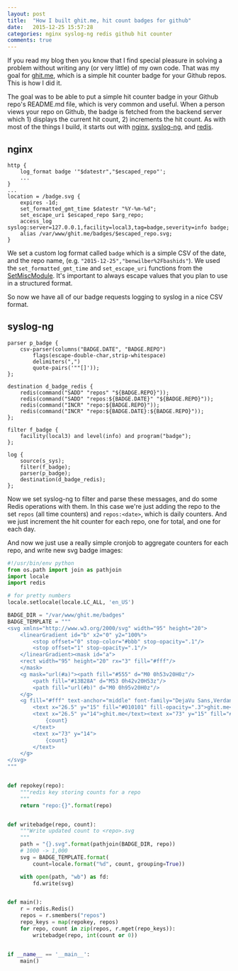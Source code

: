 ```yaml
---
layout: post
title:  "How I built ghit.me, hit count badges for github"
date:   2015-12-25 15:57:28
categories: nginx syslog-ng redis github hit counter
comments: true
---
```


If you read my blog then you know that I find special pleasure in solving a problem without writing any (or very little) of my own code.  That was my goal for [ghit.me](https://ghit.me/), which is a simple hit counter badge for your Github repos.  This is how I did it.

The goal was to be able to put a simple hit counter badge in your Github repo's README.md file, which is very common and useful.  When a person views your repo on Github, the badge is fetched from the backend server which 1) displays the current hit count, 2) increments the hit count.  As with most of the things I build, it starts out with [nginx](http://nginx.org/), [syslog-ng](https://www.balabit.com/network-security/syslog-ng), and [redis](http://redis.io/).

## nginx

```nginx
http {
    log_format badge '"$datestr","$escaped_repo"';
    ...
}
...
location = /badge.svg {
    expires -1d;
    set_formatted_gmt_time $datestr "%Y-%m-%d";
    set_escape_uri $escaped_repo $arg_repo;
    access_log syslog:server=127.0.0.1,facility=local3,tag=badge,severity=info badge;
    alias /var/www/ghit.me/badges/$escaped_repo.svg;
}  
```

We set a custom log format called `badge` which is a simple CSV of the date, and the repo name, (e.g. `"2015-12-25","benwilber%2Fbashids"`).  We used the `set_formatted_gmt_time` and `set_escape_uri` functions from the [SetMiscModule](https://github.com/openresty/set-misc-nginx-module).  It's important to always escape values that you plan to use in a structured format.

So now we have all of our badge requests logging to syslog in a nice CSV format.

## syslog-ng

```
parser p_badge {
    csv-parser(columns("BADGE.DATE", "BADGE.REPO")
        flags(escape-double-char,strip-whitespace)
        delimiters(",")
        quote-pairs('""[]'));
};

destination d_badge_redis {
    redis(command("SADD" "repos" "${BADGE.REPO}"));
    redis(command("SADD" "repos:${BADGE.DATE}" "${BADGE.REPO}"));
    redis(command("INCR" "repo:${BADGE.REPO}"));
    redis(command("INCR" "repo:${BADGE.DATE}:${BADGE.REPO}"));
};

filter f_badge {
    facility(local3) and level(info) and program("badge");
};

log {
    source(s_sys);
    filter(f_badge);
    parser(p_badge);
    destination(d_badge_redis);
};
```

Now we set syslog-ng to filter and parse these messages, and do some Redis operations with them.  In this case we're just adding the repo to the set `repos` (all time counters) and `repos:<date>`, which is daily counters.  And we just increment the hit counter for each repo, one for total, and one for each day.

And now we just use a really simple cronjob to aggregate counters for each repo, and write new svg badge images:

```python
#!/usr/bin/env python
from os.path import join as pathjoin
import locale
import redis

# for pretty numbers
locale.setlocale(locale.LC_ALL, 'en_US')

BADGE_DIR = "/var/www/ghit.me/badges"
BADGE_TEMPLATE = """
<svg xmlns="http://www.w3.org/2000/svg" width="95" height="20">
    <linearGradient id="b" x2="0" y2="100%">
        <stop offset="0" stop-color="#bbb" stop-opacity=".1"/>
        <stop offset="1" stop-opacity=".1"/>
    </linearGradient><mask id="a">
    <rect width="95" height="20" rx="3" fill="#fff"/>
    </mask>
    <g mask="url(#a)"><path fill="#555" d="M0 0h53v20H0z"/>
        <path fill="#13B28A" d="M53 0h42v20H53z"/>
        <path fill="url(#b)" d="M0 0h95v20H0z"/>
    </g>
    <g fill="#fff" text-anchor="middle" font-family="DejaVu Sans,Verdana,Geneva,sans-serif" font-size="11">
        <text x="26.5" y="15" fill="#010101" fill-opacity=".3">ghit.me</text>
        <text x="26.5" y="14">ghit.me</text><text x="73" y="15" fill="#010101" fill-opacity=".3">
            {count}
        </text>
        <text x="73" y="14">
            {count}
        </text>
    </g>
</svg>
"""


def repokey(repo):
    """redis key storing counts for a repo
    """
    return "repo:{}".format(repo)


def writebadge(repo, count):
    """Write updated count to <repo>.svg
    """
    path = "{}.svg".format(pathjoin(BADGE_DIR, repo))
    # 1000 -> 1,000
    svg = BADGE_TEMPLATE.format(
        count=locale.format("%d", count, grouping=True))

    with open(path, "wb") as fd:
        fd.write(svg)


def main():
    r = redis.Redis()
    repos = r.smembers("repos")
    repo_keys = map(repokey, repos)
    for repo, count in zip(repos, r.mget(repo_keys)):
        writebadge(repo, int(count or 0))


if __name__ == '__main__':
    main()
```
